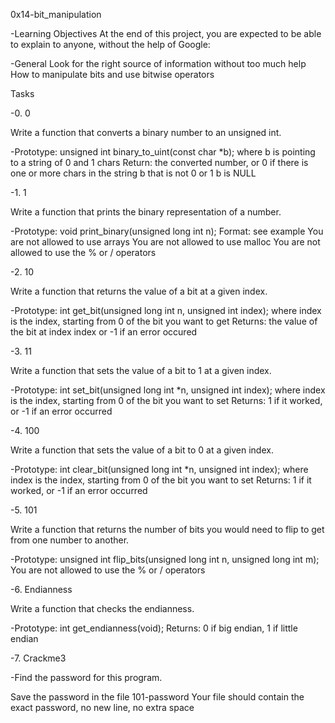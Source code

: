 0x14-bit_manipulation

-Learning Objectives
At the end of this project, you are expected to be able to explain to anyone, without the help of Google:

-General
Look for the right source of information without too much help
How to manipulate bits and use bitwise operators

Tasks

-0. 0

Write a function that converts a binary number to an unsigned int.

-Prototype: unsigned int binary_to_uint(const char *b);
where b is pointing to a string of 0 and 1 chars
Return: the converted number, or 0 if
there is one or more chars in the string b that is not 0 or 1
b is NULL

-1. 1

Write a function that prints the binary representation of a number.

-Prototype: void print_binary(unsigned long int n);
Format: see example
You are not allowed to use arrays
You are not allowed to use malloc
You are not allowed to use the % or / operators

-2. 10

Write a function that returns the value of a bit at a given index.

-Prototype: int get_bit(unsigned long int n, unsigned int index);
where index is the index, starting from 0 of the bit you want to get
Returns: the value of the bit at index index or -1 if an error occured

-3. 11

Write a function that sets the value of a bit to 1 at a given index.

-Prototype: int set_bit(unsigned long int *n, unsigned int index);
where index is the index, starting from 0 of the bit you want to set
Returns: 1 if it worked, or -1 if an error occurred

-4. 100

Write a function that sets the value of a bit to 0 at a given index.

-Prototype: int clear_bit(unsigned long int *n, unsigned int index);
where index is the index, starting from 0 of the bit you want to set
Returns: 1 if it worked, or -1 if an error occurred

-5. 101

Write a function that returns the number of bits you would need to flip to get from one number to another.

-Prototype: unsigned int flip_bits(unsigned long int n, unsigned long int m);
You are not allowed to use the % or / operators

-6. Endianness

Write a function that checks the endianness.

-Prototype: int get_endianness(void);
Returns: 0 if big endian, 1 if little endian

-7. Crackme3

-Find the password for this program.

Save the password in the file 101-password
Your file should contain the exact password, no new line, no extra space
